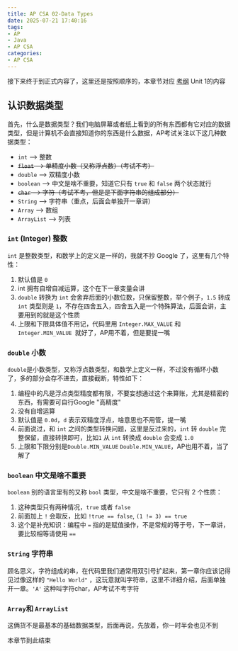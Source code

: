 ```yaml
---
title: AP CSA 02-Data Types
date: 2025-07-21 17:40:16
tags:
- AP
- Java
- AP CSA
categories:
- AP CSA
---
```


接下来终于到正式内容了，这里还是按照顺序的，本章节对应 [考纲](../00-about-ap-csa#考试大纲) Unit 1的内容

## 认识数据类型

首先，什么是数据类型？我们电脑屏幕或者纸上看到的所有东西都有它对应的数据类型，但是计算机不会直接知道你的东西是什么数据，AP考试关注以下这几种数据类型：

- `int` --\> 整数
- ~~`float` --\> 单精度小数（又称浮点数）（考试不考）~~
- `double` --\> 双精度小数
- `boolean` --\> 中文是啥不重要，知道它只有 `true` 和 `false` 两个状态就行
- ~~`char` --\> 字符（考试不考，但是是下面字符串的组成部分）~~
- `String` --\> 字符串（重点，后面会单独开一章讲）
- `Array` --\> 数组
- `ArrayList` --\> 列表

### `int` (Integer) 整数

`int` 是整数类型，和数学上的定义是一样的，我就不抄 Google 了，这里有几个特性：

1. 默认值是 `0`
2. int 拥有自增自减运算，这个在下一章变量会讲
3. `double` 转换为 `int` 会舍弃后面的小数位数，只保留整数，举个例子，`1.5` 转成 `int` 类型则是 `1`，不存在四舍五入，四舍五入是一个特殊算法，后面会讲，主要用到的就是这个性质
4. 上限和下限具体值不用记，代码里用 `Integer.MAX_VALUE` 和`Integer.MIN_VALUE `就好了，AP用不着，但是要提一嘴

### `double` 小数

`double`是小数类型，又称浮点数类型，和数学上定义一样，不过没有循环小数了，多的部分会存不进去，直接截断，特性如下：

1. 编程中的凡是浮点类型精度都有限，不要妄想通过这个来算账，尤其是精密的东西，有需要可自行Google "高精度"
2. 没有自增运算
3. 默认值是 `0.0d`，`d` 表示双精度浮点，啥意思也不用管，提一嘴
4. 前面说过，和 `int` 之间的类型转换问题，这里是反过来的，`int` 转 `double` 完整保留，直接转换即可，比如`1` 从 `int` 转换成 `double` 会变成 `1.0` 
5. 上限和下限分别是`Double.MIN_VALUE` `Double.MIN_VALUE`，AP也用不着，当了解了

### `boolean` 中文是啥不重要

`boolean` 别的语言里有的又称 `bool` 类型，中文是啥不重要，它只有 2 个性质：

1. 这种类型只有两种情况，`true` 或者 `false`
2. 前面加上 `!` 会取反，比如 `!true == false`, `(1 != 3) == true`
3. 这个是补充知识：编程中 `=` 指的是赋值操作，不是常规的等于号，下一章讲，要比较相等请使用 `==`

### `String`  字符串

顾名思义，字符组成的串，在代码里我们通常用双引号扩起来，第一章你应该记得见过像这样的 `"Hello World"` ，这玩意就叫字符串，这里不详细介绍，后面单独开一章。`'A'` 这种叫字符char，AP考试不考字符

### `Array`和 `ArrayList`

这俩货不是最基本的基础数据类型，后面再说，先放着，你一时半会也见不到

本章节到此结束
